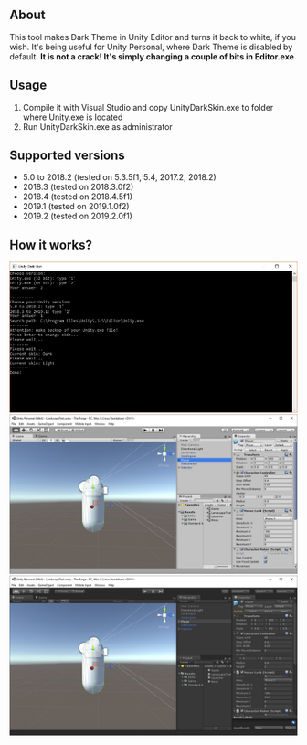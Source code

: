 ## About
This tool makes Dark Theme in Unity Editor and turns it back to white, if you wish. It's being useful for Unity Personal, where Dark Theme is disabled by default. <b>It is not a crack! It's simply changing a couple of bits in Editor.exe</b>

## Usage
1. Compile it with Visual Studio and copy UnityDarkSkin.exe to folder where Unity.exe is located
2. Run UnityDarkSkin.exe as administrator

## Supported versions
* 5.0 to 2018.2 (tested on 5.3.5f1, 5.4, 2017.2, 2018.2)
* 2018.3 (tested on 2018.3.0f2)
* 2018.4 (tested on 2018.4.5f1)
* 2019.1 (tested on 2019.1.0f2)
* 2019.2 (tested on 2019.2.0f1)

## How it works?

![](Media/Preview.jpg)
![](Media/LightSkin.jpg)
![](Media/DarkSkin.jpg)
